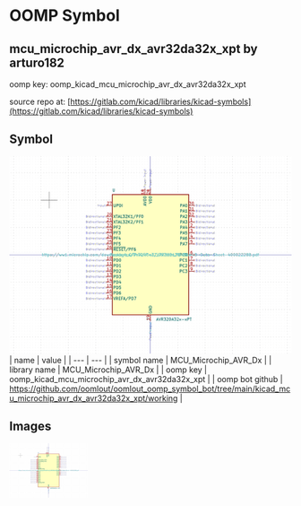 # OOMP Symbol  
## mcu_microchip_avr_dx_avr32da32x_xpt  by arturo182  
  
oomp key: oomp_kicad_mcu_microchip_avr_dx_avr32da32x_xpt  
  
source repo at: [https://gitlab.com/kicad/libraries/kicad-symbols](https://gitlab.com/kicad/libraries/kicad-symbols)  
## Symbol  
  
[![working.png](working_600.png)](working.png)  
| name | value | 
| --- | --- | 
| symbol name | MCU_Microchip_AVR_Dx | 
| library name | MCU_Microchip_AVR_Dx | 
| oomp key | oomp_kicad_mcu_microchip_avr_dx_avr32da32x_xpt | 
| oomp bot github | https://github.com/oomlout/oomlout_oomp_symbol_bot/tree/main/kicad_mcu_microchip_avr_dx_avr32da32x_xpt/working | 
## Images  
  
[![working.png](working_140.png)](working.png)  
